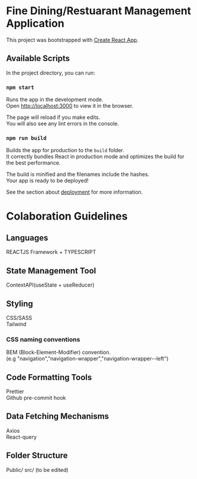 # Fine Dining/Restuarant Management Application

This project was bootstrapped with [Create React App](https://github.com/facebook/create-react-app).

## Available Scripts

In the project directory, you can run:

### `npm start`

Runs the app in the development mode.\
Open [http://localhost:3000](http://localhost:3000) to view it in the browser.

The page will reload if you make edits.\
You will also see any lint errors in the console.

### `npm run build`

Builds the app for production to the `build` folder.\
It correctly bundles React in production mode and optimizes the build for the best performance.

The build is minified and the filenames include the hashes.\
Your app is ready to be deployed!

See the section about [deployment](https://facebook.github.io/create-react-app/docs/deployment) for more information.

# Colaboration Guidelines

## Languages

REACTJS Framework + TYPESCRIPT

## State Management Tool

ContextAPI(useState + useReducer)

## Styling

CSS/SASS \
Tailwind

### CSS naming conventions

BEM (Block-Element-Modifier) convention.\
 (e.g "navigation","navigation-wrapper","navigation-wrapper--left")

## Code Formatting Tools

Prettier \
Github pre-commit hook

## Data Fetching Mechanisms

Axios \
React-query

## Folder Structure

Public/
src/
(to be edited)
